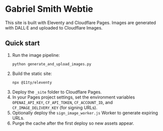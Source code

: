 # Gabriel Smith Webtie

This site is built with Eleventy and Cloudflare Pages. Images are generated with DALL·E and uploaded to Cloudflare Images.

## Quick start

1. Run the image pipeline:
   ```bash
   python generate_and_upload_images.py
   ```
2. Build the static site:
   ```bash
   npx @11ty/eleventy
   ```
3. Deploy the `_site` folder to Cloudflare Pages.
4. In your Pages project settings, set the environment variables `OPENAI_API_KEY`, `CF_API_TOKEN`, `CF_ACCOUNT_ID`, and `CF_IMAGE_DELIVERY_KEY` (for signing URLs).
5. Optionally deploy the `sign_image_worker.js` Worker to generate expiring URLs.
6. Purge the cache after the first deploy so new assets appear.
